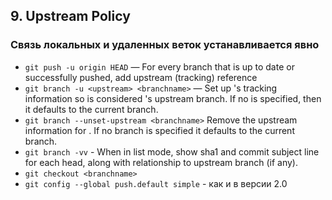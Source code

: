 ## 9. Upstream Policy
### Связь локальных и удаленных веток устанавливается явно
- `git push -u origin HEAD` — For every branch that is up to date or successfully pushed, add upstream (tracking) reference
- `git branch -u <upstream> <branchname>` — Set up <branchname>'s tracking information so <upstream> is considered <branchname>'s upstream branch. If no <branchname> is specified, then it defaults to the current branch.
- `git branch --unset-upstream <branchname>`
Remove the upstream information for <branchname>. If no branch is specified it defaults to the current branch.
- `git branch -vv` - When in list mode, show sha1 and commit subject line for each head, along with relationship to upstream branch (if any).
- `git checkout <branchname>`
- `git config --global push.default simple` - как и в версии 2.0
